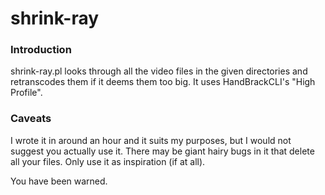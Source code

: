 # shrink-ray

### Introduction

shrink-ray.pl looks through all the video files in the given directories and retranscodes them if it deems them too big.  It uses HandBrackCLI's "High Profile".

### Caveats

I wrote it in around an hour and it suits my purposes, but I would not suggest you actually use it.  There may be giant
hairy bugs in it that delete all your files.  Only use it as inspiration (if at all).  

You have been warned.
